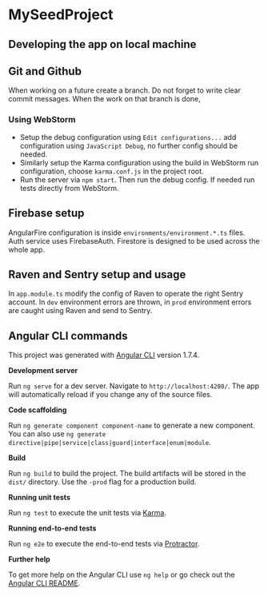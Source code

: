 # MySeedProject
[//]: # (TODO add github forking cheatsheet Travis setup and usage and Greenkeeper setup and usage)



## Developing the app on local machine

## Git and Github
When working on a future create a branch.
Do not forget to write clear commit messages. When the work on that branch is done, 

### Using WebStorm
[//]: # (TODO add installation guide)


- Setup the debug configuration using `Edit configurations...` add configuration using `JavaScript Debug`, no further config should be needed.  
- Similarly setup the Karma configuration using the build in WebStorm run configuration, choose `karma.conf.js` in the project root.  
- Run the server via `npm start`. Then run the debug config. If needed run tests directly from WebStorm.

## Firebase setup
AngularFire configuration is inside `environments/environment.*.ts` files. Auth service uses FirebaseAuth. Firestore is designed to be used across the whole app.

## Raven and Sentry setup and usage
In `app.module.ts` modify the config of Raven to operate the right Sentry account. In `dev` environment errors are thrown, in `prod` environment errors are caught using Raven and send to Sentry.

## Angular CLI commands
This project was generated with [Angular CLI](https://github.com/angular/angular-cli) version 1.7.4.

**Development server**

Run `ng serve` for a dev server. Navigate to `http://localhost:4200/`. The app will automatically reload if you change any of the source files.

**Code scaffolding**

Run `ng generate component component-name` to generate a new component. You can also use `ng generate directive|pipe|service|class|guard|interface|enum|module`.

**Build**

Run `ng build` to build the project. The build artifacts will be stored in the `dist/` directory. Use the `-prod` flag for a production build.

**Running unit tests**

Run `ng test` to execute the unit tests via [Karma](https://karma-runner.github.io).

**Running end-to-end tests**

Run `ng e2e` to execute the end-to-end tests via [Protractor](http://www.protractortest.org/).

**Further help**

To get more help on the Angular CLI use `ng help` or go check out the [Angular CLI README](https://github.com/angular/angular-cli/blob/master/README.md).
